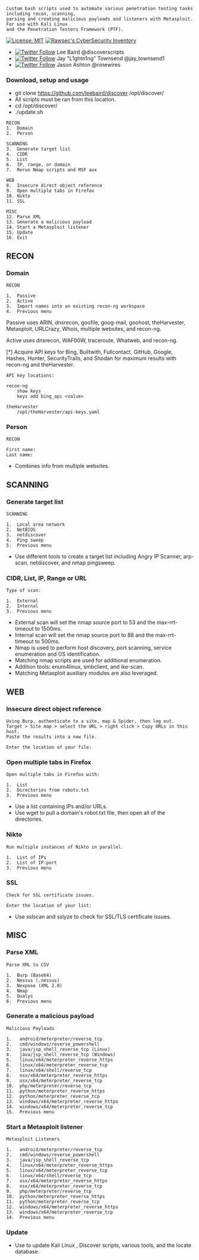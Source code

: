 ```
Custom bash scripts used to automate various penetration testing tasks including recon, scanning, 
parsing and creating malicious payloads and listeners with Metasploit. For use with Kali Linux 
and the Penetration Testers Framework (PTF).
```

[![License: MIT](https://img.shields.io/badge/License-MIT-blue.svg)](https://github.com/leebaird/discover/blob/master/LICENSE)
[![Rawsec's CyberSecurity Inventory](https://inventory.rawsec.ml/img/badges/Rawsec-inventoried-FF5050_flat.svg)](https://inventory.rawsec.ml/tools.html#discover)

* [![Twitter Follow](https://img.shields.io/twitter/follow/discoverscripts.svg?style=social&label=Follow)](https://twitter.com/discoverscripts) Lee Baird @discoverscripts
* [![Twitter Follow](https://img.shields.io/twitter/follow/jay_townsend1.svg?style=social&label=Follow)](https://twitter.com/jay_townsend1) Jay "L1ghtn1ng" Townsend @jay_townsend1
* [![Twitter Follow](https://img.shields.io/twitter/follow/ninewires.svg?style=social&label=Follow)](https://twitter.com/ninewires) Jason Ashton @ninewires

### Download, setup and usage
* git clone https://github.com/leebaird/discover /opt/discover/
* All scripts must be ran from this location.
* cd /opt/discover/
* ./update.sh

```
RECON
1.  Domain
2.  Person

SCANNING
3.  Generate target list
4.  CIDR
5.  List
6.  IP, range, or domain
7.  Rerun Nmap scripts and MSF aux

WEB
8.  Insecure direct object reference
9.  Open multiple tabs in Firefox
10. Nikto
11. SSL

MISC
12. Parse XML
13. Generate a malicious payload
14. Start a Metasploit listener
15. Update
16. Exit
```
## RECON
### Domain
```
RECON

1.  Passive
2.  Active
3.  Import names into an existing recon-ng workspace
4.  Previous menu
```

Passive uses ARIN, dnsrecon, goofile, goog-mail, goohost, theHarvester,
    Metasploit, URLCrazy, Whois, multiple websites, and recon-ng.

Active uses dnsrecon, WAF00W, traceroute, Whatweb, and recon-ng.

[*] Acquire API keys for Bing, Builtwith, Fullcontact, GitHub,
    Google, Hashes, Hunter, SecurityTrails, and Shodan for
    maximum results with recon-ng and theHarvester.

```
API key locations:

recon-ng
    show keys
    keys add bing_api <value>

theHarvester
    /opt/theHarvester/api-keys.yaml
```

### Person
```
RECON

First name:
Last name:
```

* Combines info from multiple websites.

## SCANNING
### Generate target list
```
SCANNING

1.  Local area network
2.  NetBIOS
3.  netdiscover
4.  Ping sweep
5.  Previous menu
```

* Use different tools to create a target list including Angry IP Scanner, arp-scan, netdiscover, and nmap pingsweep.

### CIDR, List, IP, Range or URL
```
Type of scan:

1.  External
2.  Internal
3.  Previous menu
```

* External scan will set the nmap source port to 53 and the max-rrt-timeout to 1500ms.
* Internal scan will set the nmap source port to 88 and the max-rrt-timeout to 500ms.
* Nmap is used to perform host discovery, port scanning, service enumeration and OS identification.
* Matching nmap scripts are used for additional enumeration.
* Addition tools: enum4linux, smbclient, and ike-scan.
* Matching Metasploit auxiliary modules are also leveraged.

## WEB
### Insecure direct object reference
````
Using Burp, authenticate to a site, map & Spider, then log out.
Target > Site map > select the URL > right click > Copy URLs in this host.
Paste the results into a new file.

Enter the location of your file:
````

### Open multiple tabs in Firefox
```
Open multiple tabs in Firefox with:

1.  List
2.  Directories from robots.txt
3.  Previous menu
```

* Use a list containing IPs and/or URLs.
* Use wget to pull a domain's robot.txt file, then open all of the directories.

### Nikto
```
Run multiple instances of Nikto in parallel.

1.  List of IPs
2.  List of IP:port
3.  Previous menu
```
### SSL
```
Check for SSL certificate issues.

Enter the location of your list:
```

* Use sslscan and sslyze to check for SSL/TLS certificate issues.


## MISC
### Parse XML
```
Parse XML to CSV

1.  Burp (Base64)
2.  Nessus (.nessus)
3.  Nexpose (XML 2.0)
4.  Nmap
5.  Qualys
6.  Previous menu
```

### Generate a malicious payload
```
Malicious Payloads

1.   android/meterpreter/reverse_tcp
2.   cmd/windows/reverse_powershell
3.   java/jsp_shell_reverse_tcp (Linux)
4.   java/jsp_shell_reverse_tcp (Windows)
5.   linux/x64/meterpreter_reverse_https
6.   linux/x64/meterpreter_reverse_tcp
7.   linux/x64/shell/reverse_tcp
8.   osx/x64/meterpreter_reverse_https
9.   osx/x64/meterpreter_reverse_tcp
10.  php/meterpreter/reverse_tcp
11.  python/meterpreter_reverse_https
12.  python/meterpreter_reverse_tcp
13.  windows/x64/meterpreter_reverse_https
14.  windows/x64/meterpreter_reverse_tcp
15.  Previous menu
```

### Start a Metasploit listener
```
Metasploit Listeners

1.   android/meterpreter/reverse_tcp
2.   cmd/windows/reverse_powershell
3.   java/jsp_shell_reverse_tcp
4.   linux/x64/meterpreter_reverse_https
5.   linux/x64/meterpreter_reverse_tcp
6.   linux/x64/shell/reverse_tcp
7.   osx/x64/meterpreter_reverse_https
8.   osx/x64/meterpreter_reverse_tcp
9.   php/meterpreter/reverse_tcp
10.  python/meterpreter_reverse_https
11.  python/meterpreter_reverse_tcp
12.  windows/x64/meterpreter_reverse_https
13.  windows/x64/meterpreter_reverse_tcp
14.  Previous menu
```

### Update

* Use to update Kali Linux , Discover scripts, various tools, and the locate database.
